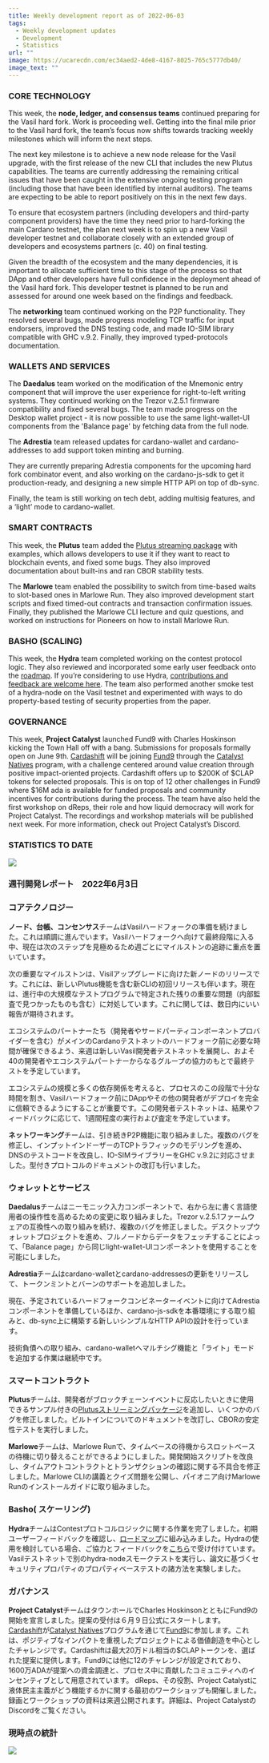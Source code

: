 ```yaml
---
title: Weekly development report as of 2022-06-03
tags:
  - Weekly development updates
  - Development
  - Statistics
url: ""
image: https://ucarecdn.com/ec34aed2-4de8-4167-8025-765c5777db40/
image_text: ""
---
```


### CORE TECHNOLOGY

This week, the **node, ledger, and consensus teams** continued preparing for the Vasil hard fork. Work is proceeding well. Getting into the final mile prior to the Vasil hard fork, the team’s focus now shifts towards tracking weekly milestones which will inform the next steps.

The next key milestone is to achieve a new node release for the Vasil upgrade, with the first release of the new CLI that includes the new Plutus capabilities. The teams are currently addressing the remaining critical issues that have been caught in the extensive ongoing testing program (including those that have been identified by internal auditors). The teams are expecting to be able to report positively on this in the next few days.

To ensure that ecosystem partners (including developers and third-party component providers) have the time they need prior to hard-forking the main Cardano testnet, the plan next week is to spin up a new Vasil developer testnet and collaborate closely with an extended group of developers and ecosystems partners (c. 40) on final testing.

Given the breadth of the ecosystem and the many dependencies, it is important to allocate sufficient time to this stage of the process so that DApp and other developers have full confidence in the deployment ahead of the Vasil hard fork. This developer testnet is planned to be run and assessed for around one week based on the findings and feedback.

The **networking** team continued working on the P2P functionality. They resolved several bugs, made progress modeling TCP traffic for input endorsers, improved the DNS testing code, and made IO-SIM library compatible with GHC v.9.2. Finally, they improved typed-protocols documentation. 

### WALLETS AND SERVICES 

The **Daedalus** team worked on the modification of the Mnemonic entry component that will improve the user experience for right-to-left writing systems. They continued working on the Trezor v.2.5.1 firmware compatibility and fixed several bugs. The team made progress on the Desktop wallet project - it is now possible to use the same light-wallet-UI components from the 'Balance page' by fetching data from the full node. 

The **Adrestia** team released updates for cardano-wallet and cardano-addresses to add support token minting and burning.

They are currently preparing Adrestia components for the upcoming hard fork combinator event, and also working on the cardano-js-sdk to get it production-ready, and designing a new simple HTTP API on top of db-sync.

Finally, the team is still working on tech debt, adding multisig features, and a ‘light’ mode to cardano-wallet.

### SMART CONTRACTS

This week, the **Plutus** team added the [Plutus streaming package](https://github.com/input-output-hk/plutus-apps/commit/3f76a9706f8c7e2f5ab8f46e660d79829d51e3b3) with examples, which allows developers to use it if they want to react to blockchain events, and fixed some bugs. They also improved documentation about built-ins and ran CBOR stability tests. 

The **Marlowe** team enabled the possibility to switch from time-based waits to slot-based ones in Marlowe Run. They also improved development start scripts and fixed timed-out contracts and transaction confirmation issues. Finally, they published the Marlowe CLI lecture and quiz questions, and worked on instructions for Pioneers on how to install Marlowe Run. 

### BASHO (SCALING)

This week, the **Hydra** team completed working on the contest protocol logic. They also reviewed and incorporated some early user feedback onto the [roadmap](https://github.com/orgs/input-output-hk/projects/21/views/7). If you’re considering to use Hydra, [contributions and feedback are welcome here](https://github.com/input-output-hk/hydra-poc#handshake-contributing). The team also performed another smoke test of a hydra-node on the Vasil testnet and experimented with ways to do property-based testing of security properties from the paper. 

### GOVERNANCE

This week, **Project Catalyst** launched Fund9 with Charles Hoskinson kicking the Town Hall off with a bang. Submissions for proposals formally open on June 9th. [Cardashift](https://cardashift.com/) will be joining [Fund9](https://bit.ly/Fund9-Launch-Guide) through the [Catalyst Natives](https://iohk.io/en/blog/posts/2021/11/10/introducing-catalyst-natives-how-any-business-can-leverage-the-cardano-innovation-engine) program, with a challenge centered around value creation through positive impact-oriented projects. Cardashift offers up to $200K of $CLAP tokens for selected proposals. This is on top of 12 other challenges in Fund9 where $16M ada is available for funded proposals and community incentives for contributions during the process. The team have also held the first workshop on dReps, their role and how liquid democracy will work for Project Catalyst. The recordings and workshop materials will be published next week. For more information, check out Project Catalyst’s Discord.

### STATISTICS TO DATE

![](https://lh3.googleusercontent.com/3v_S7phmIaX20xdFisyh3wIR1A71SjR9xF4Ib8K8v7Ty2X9hO8teWGLLUuo1eniXRlGOKPA30LBg-7_xQ9sHU0TDVu_poOtoqQUwvMQhxgztHEJfAalotnOOt9oovOFEdYa7KX7fgqTZKu207g)

### 週刊開発レポート　2022年6月3日

### コアテクノロジー

**ノード、台帳、コンセンサス**チームはVasilハードフォークの準備を続けました。これは順調に進んでいます。Vasilハードフォークへ向けて最終段階に入る中、現在は次のステップを見極めるため週ごとにマイルストンの追跡に重点を置いています。

次の重要なマイルストンは、Visilアップグレードに向けた新ノードのリリースです。これには、新しいPlutus機能を含む新CLIの初回リリースも伴います。現在は、進行中の大規模なテストプログラムで特定された残りの重要な問題（内部監査で見つかったものも含む）に対処しています。これに関しては、数日内にいい報告が期待されます。

エコシステムのパートナーたち（開発者やサードパーティコンポーネントプロバイダーを含む）がメインのCardanoテストネットのハードフォーク前に必要な時間が確保できるよう、来週は新しいVasil開発者テストネットを展開し、およそ40の開発者やエコシステムパートナーからなるグループの協力のもとで最終テストを予定しています。

エコシステムの規模と多くの依存関係を考えると、プロセスのこの段階で十分な時間を割き、Vasilハードフォーク前にDAppやその他の開発者がデプロイを完全に信頼できるようにすることが重要です。この開発者テストネットは、結果やフィードバックに応じて、1週間程度の実行および査定を予定しています。

**ネットワーキング**チームは、引き続きP2P機能に取り組みました。複数のバグを修正し、インプットインドーザーのTCPトラフィックのモデリングを進め、DNSのテストコードを改良し、IO-SIMライブラリーをGHC v.9.2に対応させました。型付きプロトコルのドキュメントの改訂も行いました。 

### ウォレットとサービス 

**Daedalus**チームはニーモニック入力コンポーネントで、右から左に書く言語使用者の操作性を高めるための変更に取り組みました。Trezor v.2.5.1ファームウェアの互換性への取り組みを続け、複数のバグを修正しました。デスクトップウォレットプロジェクトを進め、フルノードからデータをフェッチすることによって、「Balance page」から同じlight-wallet-UIコンポーネントを使用することを可能にしました。 

**Adrestia**チームはcardano-walletとcardano-addressesの更新をリリースして、トークンミントとバーンのサポートを追加しました。

現在、予定されているハードフォークコンビネーターイベントに向けてAdrestiaコンポーネントを準備しているほか、cardano-js-sdkを本番環境にする取り組みと、db-sync上に構築する新しいシンプルなHTTP APIの設計を行っています。

技術負債への取り組み、cardano-walletへマルチシグ機能と「ライト」モードを追加する作業は継続中です。

### スマートコントラクト

**Plutus**チームは、開発者がブロックチェーンイベントに反応したいときに使用できるサンプル付きの[Plutusストリーミングパッケージ](https://github.com/input-output-hk/plutus-apps/commit/3f76a9706f8c7e2f5ab8f46e660d79829d51e3b3)を追加し、いくつかのバグを修正しました。ビルトインについてのドキュメントを改訂し、CBORの安定性テストを実行しました。 

**Marlowe**チームは、Marlowe Runで、タイムベースの待機からスロットベースの待機に切り替えることができるようにしました。開発開始スクリプトを改良し、タイムアウトコントラクトとトランザクションの確認に関する不具合を修正しました。Marlowe CLIの講義とクイズ問題を公開し、パイオニア向けMarlowe Runのインストールガイドに取り組みました。 

### Basho( スケーリング)

**Hydra**チームはContestプロトコルロジックに関する作業を完了しました。初期ユーザーフィードバックを確認し、[ロードマップ](https://github.com/orgs/input-output-hk/projects/21/views/7)に組み込みました。Hydraの使用を検討している場合、ご協力とフィードバックを[こちら](https://github.com/input-output-hk/hydra-poc%23handshake-contributing)で受け付けています。Vasilテストネットで別のhydra-nodeスモークテストを実行し、論文に基づくセキュリティプロパティのプロパティベーステストの諸方法を実験しました。 

### ガバナンス

**Project Catalyst**チームはタウンホールでCharles HoskinsonとともにFund9の開始を宣言しました。提案の受付は６月９日公式にスタートします。 [Cardashift](https://cardashift.com/)が[Catalyst Natives](https://iohk.io/jp/blog/posts/2021/11/10/introducing-catalyst-natives-how-any-business-can-leverage-the-cardano-innovation-engine)プログラムを通じて[Fund9](https://bit.ly/Fund9-Launch-Guide)に参加します。これは、ポジティブなインパクトを重視したプロジェクトによる価値創造を中心としたチャレンジです。Cardashiftは最大20万ドル相当の$CLAPトークンを、選ばれた提案に提供します。Fund9には他に12のチャレンジが設定されており、1600万ADAが提案への資金調達と、プロセス中に貢献したコミュニティへのインセンティブとして用意されています。 dReps、その役割、Project Catalystに液体民主主義がどう機能するかに関する最初のワークショップも開催しました。録画とワークショップの資料は来週公開されます。詳細は、Project CatalystのDiscordをご覧ください。

### 現時点の統計

![](https://lh4.googleusercontent.com/sGx-aFrkenwoL2YAYorGwim4bCpPkRMul1Ck9D8P_48s8lq11-gE1NBsfLYtvDnOf2siQxDofwrOCqTGzeBZbT5YXOLHIouwJrUXLSDCj8d8jwSFm_V4XhlKz_Dnygdp_vZa_LRhngZXsq_Oxw)

